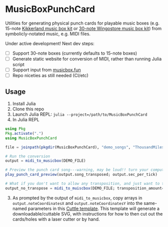 # MusicBoxPunchCard

Utilities for generating physical punch cards for playable music boxes (e.g. 15-note [Kikkerland music box kit](https://kikkerland.com/products/make-your-own-music-box-kit) or [30-note Wingostore music box kit](https://www.amazon.com/dp/B0774TSP3T?th=1)) from symbolicly-notated music, e.g. MIDI files.

Under active development! Next dev steps:
- [ ] Support 30-note boxes (currently defaults to 15-note boxes)
- [ ] Generate static website for conversion of MIDI, rather than running Julia script
- [ ] Support input from [musicbox.fun](https://musicbox.fun)
- [ ] Repo niceties as still needed (CI/etc)

## Usage

1. Install Julia
2. Clone this repo
2. Launch Julia REPL: `julia --project=/path/to/MusicBoxPunchCard`
2. In Julia REPL
```julia
using Pkg
Pkg.activate(".")
using MusicBoxPunchCard

file = joinpath(pkgdir(MusicBoxPunchCard), "demo_songs", "ThousandMiles.mid")

# Run the conversion
output = midi_to_musicbox(DEMO_FILE)

# Preview the punch card song---warning, may be loud!! turn your computer volume down first. Also, not lovely, and will not sound like a music box :) 
play_punch_card_preview(output.song_transposed; output.sec_per_tick)

# What if you don't want to allow any transposition, and just want to throw out any unsupported notes? Hard-code the transposition amount to zero: 
output_no_transpose = midi_to_muiscbox(DEMO_FILE; transposition_amount=0)
```

3. As prompted by the output of `midi_to_musicbox`, copy arrays in `output.noteCoordinatesX` and `output.noteCoordinatesY` into the same-named parameters in this [Cuttle template](https://cuttle.xyz/@hannahilea/Music-roll-punchcards-for-music-boxes-iTT4lnLVNL5f). This template will generate a downloadable/cuttable SVG, with instructions for how to then cut out the cards/holes with a laser cutter or by hand.
